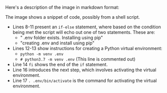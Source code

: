 Here's a description of the image in markdown format:

The image shows a snippet of code, possibly from a shell script.

- Lines 8-11 present an `if-else` statement, where based on the condition being met the script will echo out one of two statements. These are:
   - " .env folder exists. Installing using pip"
   - "creating .env and install using pip"
- Lines 12-13 show instructions for creating a Python virtual environment:
  - `python -m venv .env`
  - `# python3.7 -m venv .env` (This line is commented out)
- Line 14 `fi` shows the end of the `if` statement.
- Line 16 introduces the next step, which involves activating the virtual environment.
- Line 17 `. .env/bin/activate` is the command for activating the virtual environment.
